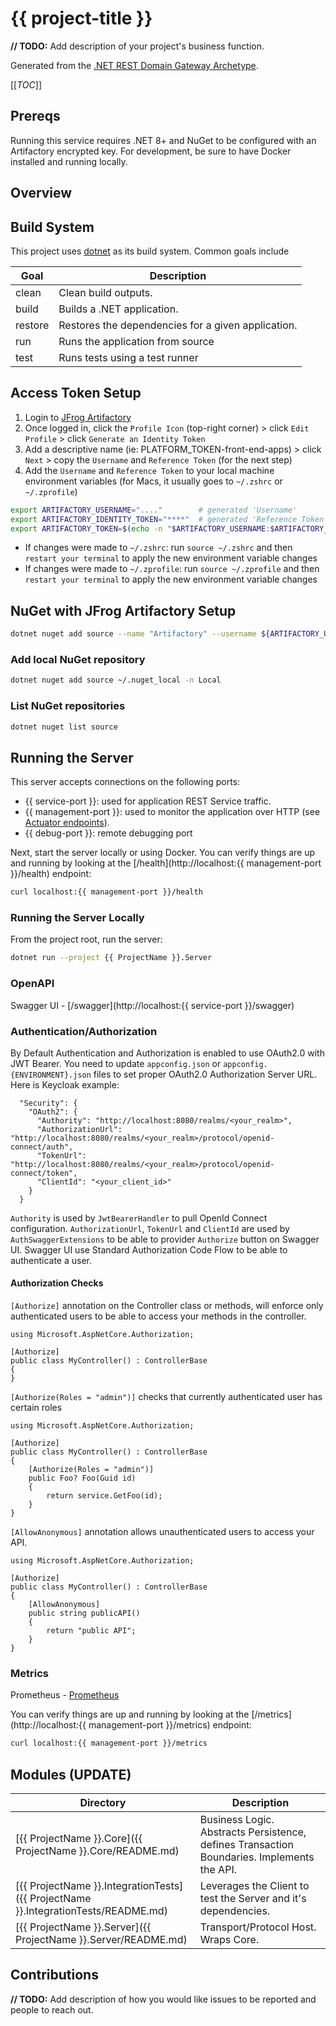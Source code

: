 # {{ project-title }}

**// TODO:** Add description of your project's business function.

Generated from the [.NET REST Domain Gateway Archetype](https://github.com/p6m-dev/dotnet-rest-domain-gateway.archetype).

[[_TOC_]]

## Prereqs
Running this service requires .NET 8+ and NuGet to be configured with an Artifactory encrypted key. 
For development, be sure to have Docker installed and running locally.

## Overview


## Build System
This project uses [dotnet](https://learn.microsoft.com/en-us/dotnet/core/tools/dotnet#general) as its build system. Common goals include

| Goal    | Description                                        |
|---------|----------------------------------------------------|
| clean   | Clean build outputs.                               |
| build   | Builds a .NET application.                         |
| restore | Restores the dependencies for a given application. |
| run     | Runs the application from source                   |
| test    | Runs tests using a test runner                     |

## **Access Token Setup**
1. Login to [JFrog Artifactory](https://p6m.jfrog.io/)
2. Once logged in, click the `Profile Icon` (top-right corner) > click `Edit Profile` > click `Generate an Identity Token`
3. Add a descriptive name (ie: PLATFORM_TOKEN-front-end-apps) > click `Next` > copy the `Username` and `Reference Token` (for the next step)
4. Add the `Username` and `Reference Token` to your local machine environment variables (for Macs, it usually goes to `~/.zshrc` or `~/.zprofile`)
```bash
export ARTIFACTORY_USERNAME="...."        # generated 'Username'
export ARTIFACTORY_IDENTITY_TOKEN="****"  # generated 'Reference Token'
export ARTIFACTORY_TOKEN=$(echo -n "$ARTIFACTORY_USERNAME:$ARTIFACTORY_IDENTITY_TOKEN" | base64)
```
   - If changes were made to `~/.zshrc`: run `source ~/.zshrc` and then `restart your terminal` to apply the new environment variable changes
   - If changes were made to `~/.zprofile`: run `source ~/.zprofile` and then `restart your terminal` to apply the new environment variable changes


## NuGet with JFrog Artifactory Setup
```bash
dotnet nuget add source --name "Artifactory" --username ${ARTIFACTORY_USERNAME} --password ${ARTIFACTORY_IDENTITY_TOKEN} --store-password-in-clear-text "https://p6m.jfrog.io/artifactory/api/nuget/{{ org_name }}-{{ solution-name }}-nuget"
```

### Add local NuGet repository
```bash
dotnet nuget add source ~/.nuget_local -n Local
```

### List NuGet repositories
```bash
dotnet nuget list source
```

## Running the Server
This server accepts connections on the following ports:
- {{ service-port }}: used for application REST Service traffic.
- {{ management-port }}: used to monitor the application over HTTP (see [Actuator endpoints](https://docs.spring.io/spring-boot/docs/current/reference/html/actuator.html#actuator.endpoints)).
- {{ debug-port }}: remote debugging port


Next, start the server locally or using Docker. You can verify things are up and running by looking at the [/health](http://localhost:{{ management-port }}/health) endpoint:
```bash
curl localhost:{{ management-port }}/health
```

### Running the Server Locally
From the project root, run the server:
```bash
dotnet run --project {{ ProjectName }}.Server
```

### OpenAPI
Swagger UI - [/swagger](http://localhost:{{ service-port }}/swagger) 

### Authentication/Authorization
By Default Authentication and Authorization is enabled to use OAuth2.0 with JWT Bearer.
You need to update `appconfig.json` or `appconfig.{ENVIRONMENT}.json` files to set proper OAuth2.0 Authorization Server URL.
Here is Keycloak example:
```
  "Security": {
    "OAuth2": {
      "Authority": "http://localhost:8080/realms/<your_realm>",
      "AuthorizationUrl": "http://localhost:8080/realms/<your_realm>/protocol/openid-connect/auth",
      "TokenUrl": "http://localhost:8080/realms/<your_realm>/protocol/openid-connect/token",
      "ClientId": "<your_client_id>"
    }
  }
```
`Authority` is used by `JwtBearerHandler` to pull OpenId Connect configuration.
`AuthorizationUrl`, `TokenUrl` and `ClientId` are used by `AuthSwaggerExtensions` to be able to provider `Authorize` button on Swagger UI.
Swagger UI use Standard Authorization Code Flow to be able to authenticate a user.

#### Authorization Checks
`[Authorize]` annotation on the Controller class or methods, will enforce only authenticated users to be 
able to access your methods in the controller.
```
using Microsoft.AspNetCore.Authorization;

[Authorize]
public class MyController() : ControllerBase
{
}
```

`[Authorize(Roles = "admin")]` checks that currently authenticated user has certain roles
```
using Microsoft.AspNetCore.Authorization;

[Authorize]
public class MyController() : ControllerBase
{
    [Authorize(Roles = "admin")]
    public Foo? Foo(Guid id)
    {
        return service.GetFoo(id);
    }
}
```
`[AllowAnonymous]` annotation allows unauthenticated users to access your API.
```
using Microsoft.AspNetCore.Authorization;

[Authorize]
public class MyController() : ControllerBase
{
    [AllowAnonymous]
    public string publicAPI()
    {
        return "public API";
    }
}
```


### Metrics
Prometheus - [Prometheus](https://github.com/prometheus-net/prometheus-net)

You can verify things are up and running by looking at the [/metrics](http://localhost:{{ management-port }}/metrics) endpoint:
```bash
curl localhost:{{ management-port }}/metrics
```


## Modules (UPDATE)

| Directory                                                                 | Description                                                                                |
|---------------------------------------------------------------------------|--------------------------------------------------------------------------------------------|
| [{{ ProjectName }}.Core]({{ ProjectName }}.Core/README.md)                            | Business Logic. Abstracts Persistence, defines Transaction Boundaries. Implements the API. |
| [{{ ProjectName }}.IntegrationTests]({{ ProjectName }}.IntegrationTests/README.md)    | Leverages the Client to test the Server and it's dependencies.                             |
| [{{ ProjectName }}.Server]({{ ProjectName }}.Server/README.md)                        | Transport/Protocol Host.  Wraps Core.                                                      |

## Contributions
**// TODO:** Add description of how you would like issues to be reported and people to reach out.